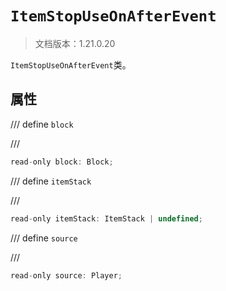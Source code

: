 # `ItemStopUseOnAfterEvent`

> 文档版本：1.21.0.20

`ItemStopUseOnAfterEvent`类。

## 属性

/// define
`block`


///

```js
read-only block: Block;
```


/// define
`itemStack`


///

```js
read-only itemStack: ItemStack | undefined;
```


/// define
`source`


///

```js
read-only source: Player;
```

